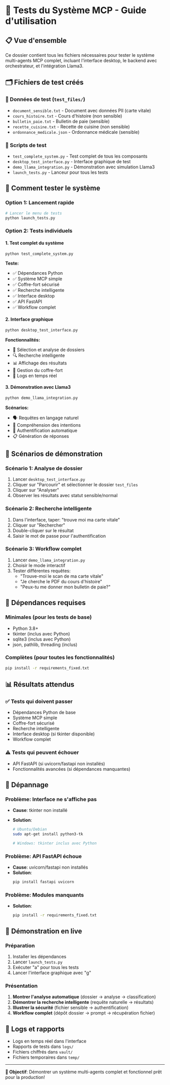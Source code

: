 # 🧪 Tests du Système MCP - Guide d'utilisation

## 📋 Vue d'ensemble

Ce dossier contient tous les fichiers nécessaires pour tester le système multi-agents MCP complet, incluant l'interface desktop, le backend avec orchestrateur, et l'intégration Llama3.

## 🗂️ Fichiers de test créés

### 📁 Données de test (`test_files/`)

- `document_sensible.txt` - Document avec données PII (carte vitale)
- `cours_histoire.txt` - Cours d'histoire (non sensible)
- `bulletin_paie.txt` - Bulletin de paie (sensible)
- `recette_cuisine.txt` - Recette de cuisine (non sensible)
- `ordonnance_medicale.json` - Ordonnance médicale (sensible)

### 🧪 Scripts de test

- `test_complete_system.py` - Test complet de tous les composants
- `desktop_test_interface.py` - Interface graphique de test
- `demo_llama_integration.py` - Démonstration avec simulation Llama3
- `launch_tests.py` - Lanceur pour tous les tests

## 🚀 Comment tester le système

### Option 1: Lancement rapide

```bash
# Lancer le menu de tests
python launch_tests.py
```

### Option 2: Tests individuels

#### 1. Test complet du système

```bash
python test_complete_system.py
```

**Teste:**

- ✅ Dépendances Python
- ✅ Système MCP simple
- ✅ Coffre-fort sécurisé
- ✅ Recherche intelligente
- ✅ Interface desktop
- ✅ API FastAPI
- ✅ Workflow complet

#### 2. Interface graphique

```bash
python desktop_test_interface.py
```

**Fonctionnalités:**

- 📁 Sélection et analyse de dossiers
- 🔍 Recherche intelligente
- 📊 Affichage des résultats
- 🔐 Gestion du coffre-fort
- 📝 Logs en temps réel

#### 3. Démonstration avec Llama3

```bash
python demo_llama_integration.py
```

**Scénarios:**

- 🗣️ Requêtes en langage naturel
- 🧠 Compréhension des intentions
- 🔐 Authentification automatique
- 📋 Génération de réponses

## 🎯 Scénarios de démonstration

### Scénario 1: Analyse de dossier

1. Lancer `desktop_test_interface.py`
2. Cliquer sur "Parcourir" et sélectionner le dossier `test_files`
3. Cliquer sur "Analyser"
4. Observer les résultats avec statut sensible/normal

### Scénario 2: Recherche intelligente

1. Dans l'interface, taper: "trouve moi ma carte vitale"
2. Cliquer sur "Rechercher"
3. Double-cliquer sur le résultat
4. Saisir le mot de passe pour l'authentification

### Scénario 3: Workflow complet

1. Lancer `demo_llama_integration.py`
2. Choisir le mode interactif
3. Tester différentes requêtes:
   - "Trouve-moi le scan de ma carte vitale"
   - "Je cherche le PDF du cours d'histoire"
   - "Peux-tu me donner mon bulletin de paie?"

## 🔧 Dépendances requises

### Minimales (pour les tests de base)

- Python 3.8+
- tkinter (inclus avec Python)
- sqlite3 (inclus avec Python)
- json, pathlib, threading (inclus)

### Complètes (pour toutes les fonctionnalités)

```bash
pip install -r requirements_fixed.txt
```

## 📊 Résultats attendus

### ✅ Tests qui doivent passer

- Dépendances Python de base
- Système MCP simple
- Coffre-fort sécurisé
- Recherche intelligente
- Interface desktop (si tkinter disponible)
- Workflow complet

### ⚠️ Tests qui peuvent échouer

- API FastAPI (si uvicorn/fastapi non installés)
- Fonctionnalités avancées (si dépendances manquantes)

## 🐛 Dépannage

### Problème: Interface ne s'affiche pas

- **Cause**: tkinter non installé
- **Solution**:

  ```bash
  # Ubuntu/Debian
  sudo apt-get install python3-tk

  # Windows: tkinter inclus avec Python
  ```

### Problème: API FastAPI échoue

- **Cause**: uvicorn/fastapi non installés
- **Solution**:
  ```bash
  pip install fastapi uvicorn
  ```

### Problème: Modules manquants

- **Solution**:
  ```bash
  pip install -r requirements_fixed.txt
  ```

## 🎪 Démonstration en live

### Préparation

1. Installer les dépendances
2. Lancer `launch_tests.py`
3. Exécuter "a" pour tous les tests
4. Lancer l'interface graphique avec "g"

### Présentation

1. **Montrer l'analyse automatique** (dossier → analyse → classification)
2. **Démontrer la recherche intelligente** (requête naturelle → résultats)
3. **Illustrer la sécurité** (fichier sensible → authentification)
4. **Workflow complet** (dépôt dossier → prompt → récupération fichier)

## 📝 Logs et rapports

- Logs en temps réel dans l'interface
- Rapports de tests dans `logs/`
- Fichiers chiffrés dans `vault/`
- Fichiers temporaires dans `temp/`

---

**🎯 Objectif**: Démontrer un système multi-agents complet et fonctionnel prêt pour la production!
